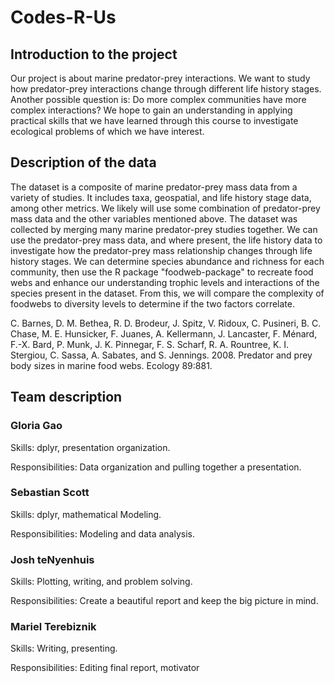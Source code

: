 # Codes-R-Us

## Introduction to the project

Our project is about marine predator-prey interactions. We want to study how predator-prey interactions change through different life history stages. Another possible question is: Do more complex communities have more complex interactions? We hope to gain an understanding in applying practical skills that we have learned through this course to investigate ecological problems of which we have interest.

## Description of the data

The dataset is a composite of  marine predator-prey mass data from a variety of studies. It includes taxa, geospatial, and life history stage data, among other metrics. We likely will use some combination of predator-prey mass data and the other variables mentioned above. The dataset was collected by merging many marine predator-prey studies together. We can use the predator-prey mass data, and where present, the life history data to investigate how the predator-prey mass relationship changes through life history stages. We can determine species abundance and richness for each community, then use the R package "foodweb-package" to recreate food webs and enhance our understanding trophic levels and interactions of the species present in the dataset. From this, we will compare the complexity of foodwebs to diversity levels to determine if the two factors correlate. 

C. Barnes, D. M. Bethea, R. D. Brodeur, J. Spitz, V. Ridoux, C. Pusineri, B. C. Chase, M. E. Hunsicker, F. Juanes, A. Kellermann, J. Lancaster, F. Ménard, F.-X. Bard, P. Munk, J. K. Pinnegar, F. S. Scharf, R. A. Rountree, K. I. Stergiou, C. Sassa, A. Sabates, and S. Jennings. 2008. Predator and prey body sizes in marine food webs. Ecology 89:881.

## Team description

### Gloria Gao

Skills: dplyr, presentation organization.

Responsibilities: Data organization and pulling together a presentation.

### Sebastian Scott

Skills: dplyr, mathematical Modeling.

Responsibilities: Modeling and data analysis. 

### Josh teNyenhuis

Skills: Plotting, writing, and problem solving.

Responsibilities: Create a beautiful report and keep the big picture in mind.

### Mariel Terebiznik

Skills: Writing, presenting.

Responsibilities: Editing final report, motivator
